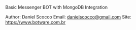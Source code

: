 Basic Messenger BOT with MongoDB Integration

Author: Daniel Scocco
Email: danielscocco@gmail.com
Site: https://www.botware.com.br
